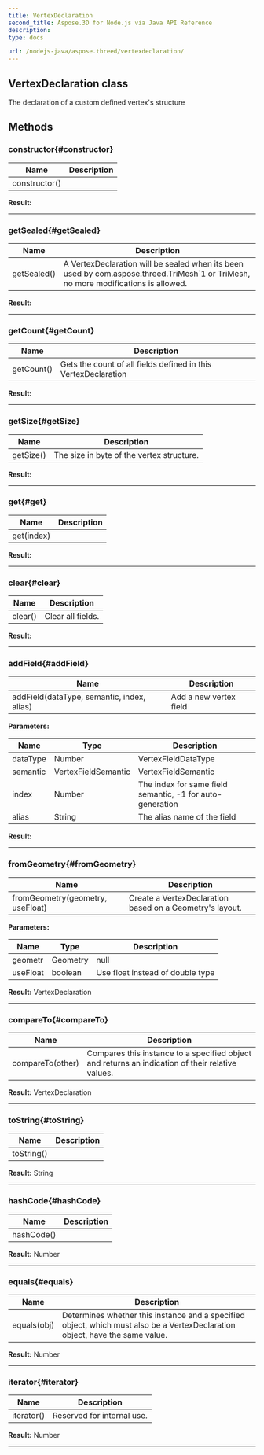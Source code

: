 ```yaml
---
title: VertexDeclaration 
second_title: Aspose.3D for Node.js via Java API Reference
description: 
type: docs

url: /nodejs-java/aspose.threed/vertexdeclaration/
---
```

## VertexDeclaration class

  The declaration of a custom defined vertex's structure


## Methods

### constructor{#constructor}

| Name | Description |
| --- | --- |
| constructor() |  | 

 **Result:**



---


### getSealed{#getSealed}

| Name | Description |
| --- | --- |
| getSealed() | A VertexDeclaration will be sealed when its been used by com.aspose.threed.TriMesh`1 or TriMesh, no more modifications is allowed. | 

 **Result:**



---


### getCount{#getCount}

| Name | Description |
| --- | --- |
| getCount() | Gets the count of all fields defined in this VertexDeclaration | 

 **Result:**



---


### getSize{#getSize}

| Name | Description |
| --- | --- |
| getSize() | The size in byte of the vertex structure. | 

 **Result:**



---


### get{#get}

| Name | Description |
| --- | --- |
| get(index) |  | 

 **Result:**



---


### clear{#clear}

| Name | Description |
| --- | --- |
| clear() | Clear all fields. | 

 **Result:**



---


### addField{#addField}

| Name | Description |
| --- | --- |
| addField(dataType, semantic, index, alias) | Add a new vertex field | 

 **Parameters:**

| Name | Type | Description |
| --- | --- | --- |
| dataType | Number | VertexFieldDataType |
| semantic | VertexFieldSemantic | VertexFieldSemantic |
| index | Number | The index for same field semantic, -1 for auto-generation |
| alias | String | The alias name of the field |

 **Result:**



---


### fromGeometry{#fromGeometry}

| Name | Description |
| --- | --- |
| fromGeometry(geometry, useFloat) | Create a VertexDeclaration based on a Geometry's layout. | 

 **Parameters:**

| Name | Type | Description |
| --- | --- | --- |
|  geometr | Geometry | null |
| useFloat | boolean | Use float instead of double type |

 **Result:**
VertexDeclaration


---


### compareTo{#compareTo}

| Name | Description |
| --- | --- |
| compareTo(other) | Compares this instance to a specified object and returns an indication of their relative values. | 

 **Result:**
VertexDeclaration


---


### toString{#toString}

| Name | Description |
| --- | --- |
| toString() |  | 

 **Result:**
String


---


### hashCode{#hashCode}

| Name | Description |
| --- | --- |
| hashCode() |  | 

 **Result:**
Number


---


### equals{#equals}

| Name | Description |
| --- | --- |
| equals(obj) | Determines whether this instance and a specified object, which must also be a VertexDeclaration object, have the same value. | 

 **Result:**
Number


---


### iterator{#iterator}

| Name | Description |
| --- | --- |
| iterator() | Reserved for internal use. | 

 **Result:**
Number


---



